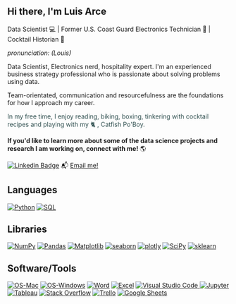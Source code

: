 
## Hi there, I'm Luis Arce
Data Scientist 💻 | Former U.S. Coast Guard Electronics Technician 📡 | Cocktail Historian 🍹 

*pronunciation: (Louis)*

Data Scientist, Electronics nerd, hospitality expert. I'm an experienced business strategy professional who is passionate about solving problems using data.

Team-orientated, communication and resourcefulness are the foundations for how I approach my career. 

<span style="color:#2F4F4F"> In my free time, I enjoy reading, biking, boxing, tinkering with cocktail recipes and playing with my 🐈 , Catfish Po'Boy.
  


**If you'd like to learn more about some of the data science projects and research I am working on, connect with me!**</span> 🌎 


[![Linkedin Badge](https://img.shields.io/badge/-LuisArce-blue?style=flat-square&logo=Linkedin&logoColor=white&link=https://www.linkedin.com/in/iamluisarce/)](https://www.linkedin.com/in/iamluisarce) 
📬 [Email me!](mailto:arcevluis@gmail.com)


## Languages
<p>
  <a href="#"><img alt="Python" src="https://img.shields.io/badge/Python-00498D.svg?logo=python&logoColor=white"></a>
  <a href="#"><img alt="SQL" src="https://custom-icon-badges.herokuapp.com/badge/SQL-02386E.svg?logo=database&logoColor=white"></a>
</p>
  
## Libraries
<p>
  <a href="#"><img alt="NumPy" src="https://img.shields.io/badge/Numpy-225366.svg?logo=numpy&logoColor=white"></a>
  <a href="#"><img alt="Pandas" src="https://img.shields.io/badge/Pandas-2A677F.svg?logo=pandas&logoColor=white"></a>
  <a href="#"><img alt="Matplotlib" src="https://img.shields.io/badge/Matplotlib-337C99.svg?logo=matplotlib-python&logoColor=white"></a>
  <a href="#"><img alt="seaborn" src="https://img.shields.io/badge/seaborn-3B91B2.svg?logo=pandas&logoColor=white"></a>
  <a href="#"><img alt="plotly" src="https://img.shields.io/badge/plotly-44A6CC.svg?logo=plotly-python&logoColor=white"></a>
  <a href="#"><img alt="SciPy" src="https://img.shields.io/badge/SciPy-4CBBE5.svg?logo=scipy&logoColor=white"></a>
  <a href="#"><img alt="sklearn" src="https://img.shields.io/badge/sklearn-55d0ff.svg?logo=scikitlearn&logoColor=white"></a>
</p>

## Software/Tools
<p>
  <a href="#"><img alt="OS-Mac" src="https://img.shields.io/badge/-OS%20Mac-555555?logo=apple&logoColor=white"></a>
  <a href="#"><img alt="OS-Windows" src="https://img.shields.io/badge/-OS%20Windows-555555?logo=windows&logoColor=blue"></a>
  <a href="#"><img alt="Word" src="https://img.shields.io/badge/-%20Word-555555?logo=microsoft-word&logoColor=lightblue"></a>
  <a href="#"><img alt="Excel" src="https://img.shields.io/badge/-%20Excel-555555?logo=microsoft-excel&logoColor=green"></a>
  <a href="#"><img alt="Visual Studio Code" src="https://img.shields.io/badge/Visual%20Studio%20Code-3D747F.svg?logo=visual-studio-code&logoColor=white">
  <a href="#"><img alt="Jupyter" src="https://img.shields.io/badge/Jupyter-4A8B99.svg?logo=Jupyter&logoColor=white"></a>
  <a href="#"><img alt="Tableau" src="https://img.shields.io/badge/Tableau-25454C.svg?logo=tableau&logoColor=white"></a>
  <a href="#"><img alt="Stack Overflow" src="https://img.shields.io/badge/-Stack%20Overflow-63B9CC?logo=stack-overflow&logoColor=white"></a>
  <a href="#"><img alt="Trello" src="https://img.shields.io/badge/Trello-7ce8ff.svg?logo=Trello&logoColor=white"></a>
  <a href="#"><img alt="Google Sheets" src="https://img.shields.io/badge/Google%20Sheets-89EAFF.svg?logo=google%20sheets&logoColor=white"></a>
</p>






<!---
LuisVArce/LuisVArce is a ✨ special ✨ repository because its `README.md` (this file) appears on your GitHub profile.
You can click the Preview link to take a look at your changes.
--->
